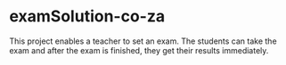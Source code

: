 # examSolution-co-za
This project enables a teacher to set an exam. 
The students can take the exam and after the exam is finished, they get their results immediately.
